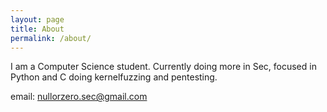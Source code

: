 ```yaml
---
layout: page
title: About
permalink: /about/
---
```


I am a Computer Science student. Currently doing more in Sec, focused in Python and C doing kernelfuzzing and pentesting.

email: nullorzero.sec@gmail.com
